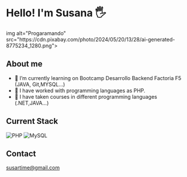 
# Hello! I'm Susana :raised_hand_with_fingers_splayed:
<picture>
  img alt="Progaramando" src="https://cdn.pixabay.com/photo/2024/05/20/13/28/ai-generated-8775234_1280.png">
</picture>

## About me

- 🌱 I’m currently learning on Bootcamp Desarrollo Backend Factoria F5 (JAVA, Git,MYSQL...)
- 🔭 I have worked with programming languages as PHP.
- 🔭 I have taken courses in different programming languages (.NET,JAVA...)

## Current Stack
<picture>
  <img alt="PHP" src="https://photos.onedrive.com/photo/5CC1AA9195AD361F!28433?view=all">
</picture>

<picture>
  <img alt="MySQL" src="https://photos.onedrive.com/photo/5CC1AA9195AD361F!28433?view=all">
</picture>

## Contact
susartime@gmail.com






